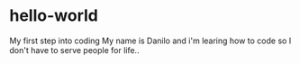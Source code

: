 # hello-world
My first step into coding
My name is Danilo and i'm learing how to code so I don't have to serve people for life..

